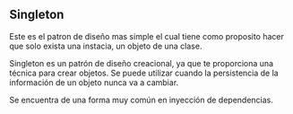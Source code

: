 ## Singleton

Este es el patron de diseño mas simple el cual tiene como proposito hacer que solo exista una instacia, un objeto de una clase.

Singleton es un patrón de diseño creacional, ya que te proporciona una técnica para crear objetos. Se puede utilizar cuando la persistencia de la información de un objeto nunca va a cambiar.

Se encuentra de una forma muy común en inyección de dependencias.